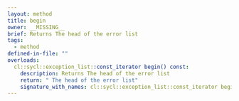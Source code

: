 ```yaml
---
layout: method
title: begin
owner: __MISSING__
brief: Returns The head of the error list
tags:
  - method
defined-in-file: ""
overloads:
  cl::sycl::exception_list::const_iterator begin() const:
    description: Returns The head of the error list
    return: " The head of the error list"
    signature_with_names: cl::sycl::exception_list::const_iterator begin() const
---
```

